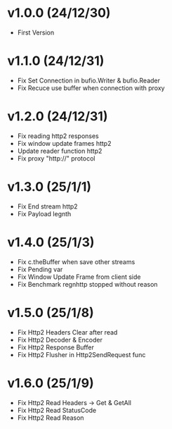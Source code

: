 # v1.0.0 (24/12/30)
- First Version

# v1.1.0 (24/12/31)
- Fix Set Connection in bufio.Writer & bufio.Reader
- Fix Recuce use buffer when connection with proxy

# v1.2.0 (24/12/31)
- Fix reading http2 responses
- Fix window update frames http2
- Update reader function http2
- Fix proxy "http://" protocol

# v1.3.0 (25/1/1)
- Fix End stream http2
- Fix Payload legnth

# v1.4.0 (25/1/3)
- Fix c.theBuffer when save other streams
- Fix Pending var
- Fix Window Update Frame from client side
- Fix Benchmark regnhttp stopped without reason

# v1.5.0 (25/1/8)
- Fix Http2 Headers Clear after read
- Fix Http2 Decoder & Encoder
- Fix Http2 Response Buffer
- Fix Http2 Flusher in Http2SendRequest func

# v1.6.0 (25/1/9)
- Fix Http2 Read Headers -> Get & GetAll
- Fix Http2 Read StatusCode
- Fix Http2 Read Reason